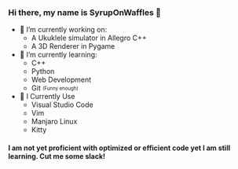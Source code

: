 ### Hi there, my name is SyrupOnWaffles  👋

- 🔭 I’m currently working on:
    - A Ukuklele simulator in Allegro C++ 
    - A 3D Renderer in Pygame 
- 🌱 I’m currently learning:
    - C++ 
    - Python 
    - Web Development 
    - Git <sub><sup>(Funny enough)<sub><sup>
- 🧰 I Currently Use 
    - Visual Studio Code
    - Vim
    - Manjaro Linux 
    - Kitty           
    
#### I am not yet proficient with optimized or efficient code yet I am still learning. Cut me some slack!


